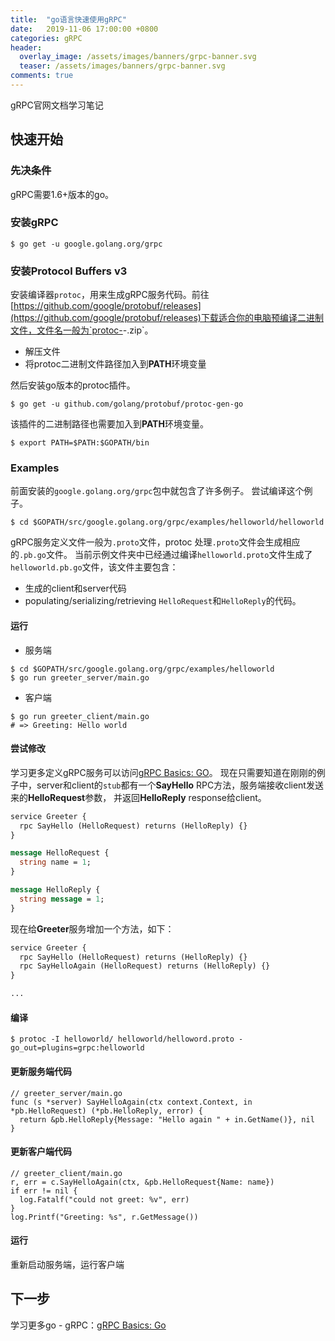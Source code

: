```yaml
---
title:  "go语言快速使用gRPC"
date:   2019-11-06 17:00:00 +0800
categories: gRPC
header:
  overlay_image: /assets/images/banners/grpc-banner.svg
  teaser: /assets/images/banners/grpc-banner.svg
comments: true
---
```


gRPC官网文档学习笔记

## 快速开始

### 先决条件

gRPC需要1.6+版本的go。

### 安装gRPC

```shell
$ go get -u google.golang.org/grpc
```

### 安装Protocol Buffers v3

安装编译器`protoc`，用来生成gRPC服务代码。前往[https://github.com/google/protobuf/releases](https://github.com/google/protobuf/releases)下载适合你的电脑预编译二进制文件，文件名一般为`protoc-<version>-<platform>.zip`。
- 解压文件
- 将protoc二进制文件路径加入到**PATH**环境变量

然后安装go版本的protoc插件。
```shell
$ go get -u github.com/golang/protobuf/protoc-gen-go
```
该插件的二进制路径也需要加入到**PATH**环境变量。
```shell
$ export PATH=$PATH:$GOPATH/bin
```

### Examples

前面安装的`google.golang.org/grpc`包中就包含了许多例子。
尝试编译这个例子。

```shell
$ cd $GOPATH/src/google.golang.org/grpc/examples/helloworld/helloworld
```
gRPC服务定义文件一般为`.proto`文件，protoc 处理`.proto`文件会生成相应的`.pb.go`文件。
当前示例文件夹中已经通过编译`helloworld.proto`文件生成了`helloworld.pb.go`文件，该文件主要包含：
- 生成的client和server代码
- populating/serializing/retrieving `HelloRequest`和`HelloReply`的代码。

#### 运行

- 服务端
```shell
$ cd $GOPATH/src/google.golang.org/grpc/examples/helloworld
$ go run greeter_server/main.go
```
- 客户端
```shell
$ go run greeter_client/main.go
# => Greeting: Hello world
```

#### 尝试修改

学习更多定义gRPC服务可以访问[gRPC Basics: GO](https://grpc.io/docs/tutorials/basic/go/)。
现在只需要知道在刚刚的例子中，server和client的`stub`都有一个**SayHello** RPC方法，服务端接收client发送来的**HelloRequest**参数，
并返回**HelloReply** response给client。
```proto
service Greeter {
  rpc SayHello (HelloRequest) returns (HelloReply) {}
}

message HelloRequest {
  string name = 1;
}

message HelloReply {
  string message = 1;
}
```

现在给**Greeter**服务增加一个方法，如下：

```proto
service Greeter {
  rpc SayHello (HelloRequest) returns (HelloReply) {}
  rpc SayHelloAgain (HelloRequest) returns (HelloReply) {}
}

...
```

#### 编译

```shell
$ protoc -I helloworld/ helloworld/helloword.proto -go_out=plugins=grpc:helloworld
```

#### 更新服务端代码

```golang
// greeter_server/main.go
func (s *server) SayHelloAgain(ctx context.Context, in *pb.HelloRequest) (*pb.HelloReply, error) {
  return &pb.HelloReply{Message: "Hello again " + in.GetName()}, nil
}
```

#### 更新客户端代码

```golang
// greeter_client/main.go
r, err = c.SayHelloAgain(ctx, &pb.HelloRequest{Name: name})
if err != nil {
  log.Fatalf("could not greet: %v", err)
}
log.Printf("Greeting: %s", r.GetMessage())
```

#### 运行

重新启动服务端，运行客户端

## 下一步

学习更多go - gRPC：[gRPC Basics: Go](https://grpc.io/docs/tutorials/basic/go/)
